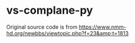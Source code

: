 # vs-complane-py
Original source code is from https://www.nmm-hd.org/newbbs/viewtopic.php?f=23&amp;t=1813
